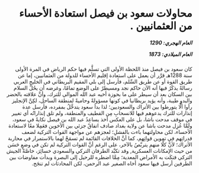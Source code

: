 <h1 dir="rtl">محاولات سعود بن فيصل استعادة الأحساء من العثمانيين .</h1>

<h5 dir="rtl">العام الهجري:  1290

العام الميلادي: 1873

</h5>

<p dir="rtl">كان سعود بن فيصل منذ اللحظة الأولى التي تسلَّم فيها حكم الرياض في المرة الأولى سنة 1288هـ قرَّر أن يعمل على استعادة إقليم الأحساء للدولة من العثمانيين، إما عن طريق القوة أو عن طريق السِّلم، فأرسل إلى بلي المقيم البريطاني في الخليج العربي رسالةً يذكُرُ فيها أنه الآن حاكم نجد ومسيطرٌ على الوضع تمامًا، وغرضه أن يحُلَّ السلام بين السكان بعد أن سيطر على ما بحوزة أخيه عبد الله الموالي للترك، وأنَّ علاقته بالحضر والبدو طيبة، وأنه يؤيد بريطانيا في كونها مسؤولةً وحاميةً لمنطقة الساحل، لكِنَّ الإنجليز رأوا ألَّا يتورطوا بين الأتراك والسعوديين؛ لذا بدأ سعود يتدخَّلُ بمفرده، فأرسل عدة إنذارات للترك يدعوهم فيها للانسحابِ مِن القطيف والمنطقة، ولم تلق إنذاراتُه أي تغيير في موقف مدحت باشا، بل على العكس أخذ يساعِدُ عبد الله بن فيصل نكايةً في سعود، ولَمَّا عُزِل مدحت باشا عن ولاية بغداد صادف اتفاقٌ جزئي بين الأخوين فعَمِلا معًا لاستعادة الأحساء، لكن محاولتهما باءت بالفشلِ؛ لعجزهم عن مواجهة القوات التركية لضعف قدراتِهم في تموين قواتِهم، كما أنَّ الخلافات القائمة لم تسمَحْ لهما بالاستمرار في محاربة الأتراك؛ لأنَّ كلًّا منهم يتربَّصُ بالآخر، على الرغم أنَّ القوات التركية لم تكن في وضعٍ حَسَن من حيث الإمكانات العسكرية, وقد تكبَّد الطرفان التركي والسعودي خسائِرَ، خاصَّةً الجيش التركي فتكَت به الأمراض المعدية؛ مِمَّا اضطره للرحيل إلى البصرة وبدأت مفاوضات بين الطرفين أرسل فيها سعود أخاه الصغير عبد الرحمن، لكن المحادثات لم تنجَح.</p></br>
